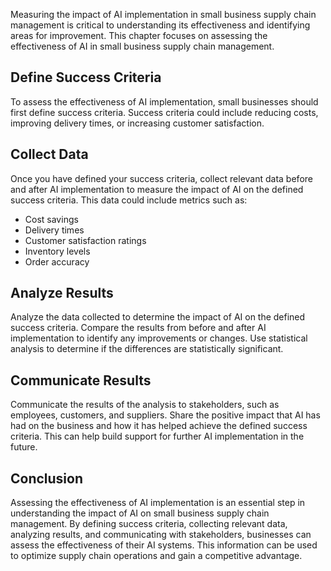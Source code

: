 

Measuring the impact of AI implementation in small business supply chain management is critical to understanding its effectiveness and identifying areas for improvement. This chapter focuses on assessing the effectiveness of AI in small business supply chain management.

Define Success Criteria
-----------------------

To assess the effectiveness of AI implementation, small businesses should first define success criteria. Success criteria could include reducing costs, improving delivery times, or increasing customer satisfaction.

Collect Data
------------

Once you have defined your success criteria, collect relevant data before and after AI implementation to measure the impact of AI on the defined success criteria. This data could include metrics such as:

* Cost savings
* Delivery times
* Customer satisfaction ratings
* Inventory levels
* Order accuracy

Analyze Results
---------------

Analyze the data collected to determine the impact of AI on the defined success criteria. Compare the results from before and after AI implementation to identify any improvements or changes. Use statistical analysis to determine if the differences are statistically significant.

Communicate Results
-------------------

Communicate the results of the analysis to stakeholders, such as employees, customers, and suppliers. Share the positive impact that AI has had on the business and how it has helped achieve the defined success criteria. This can help build support for further AI implementation in the future.

Conclusion
----------

Assessing the effectiveness of AI implementation is an essential step in understanding the impact of AI on small business supply chain management. By defining success criteria, collecting relevant data, analyzing results, and communicating with stakeholders, businesses can assess the effectiveness of their AI systems. This information can be used to optimize supply chain operations and gain a competitive advantage.
